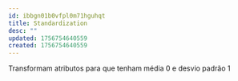 ```yaml
---
id: ibbgn01b0vfpl0m71hguhqt
title: Standardization
desc: ""
updated: 1756754640559
created: 1756754640559
---
```


Transformam atributos para que tenham média 0 e desvio padrão 1
